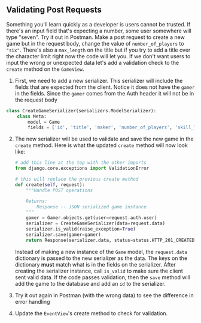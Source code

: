 ## Validating Post Requests
Something you'll learn quickly as a developer is users cannot be trusted. If there's an input field that's expecting a number, some user somewhere will type "seven". Try it out in Postman. Make a post request to create a new game but in the request body, change the value of `number_of_players` to `"six"`. There's also a `max_length` on the title but if you try to add a title over the character limit right now the code will let you. If we don't want users to input the wrong or unexpected data let's add a validation check to the `create` method on the `GameView`. 

1. First, we need to add a new serializer. This serializer will include the fields that are expected from the client. Notice it does not have the `gamer` in the fields. Since the `gamer` comes from the Auth header it will not be in the request body
```python
class CreateGameSerializer(serializers.ModelSerializer):
    class Meta:
        model = Game
        fields = ['id', 'title', 'maker', 'number_of_players', 'skill_level', 'game_type']
```

2. The new serializer will be used to validate and save the new game in the `create` method.  Here is what the updated `create` method will now look like:
    ```python
    # add this line at the top with the other imports
    from django.core.exceptions import ValidationError

    # this will replace the previous create method
    def create(self, request):
        """Handle POST operations

        Returns:
            Response -- JSON serialized game instance
        """
        gamer = Gamer.objects.get(user=request.auth.user)
        serializer = CreateGameSerializer(data=request.data)
        serializer.is_valid(raise_exception=True)
        serializer.save(gamer=gamer)
        return Response(serializer.data, status=status.HTTP_201_CREATED)
    ```
    
    Instead of making a new instance of the `Game` model, the `request.data` dictionary is passed to the new serializer as the data. The keys on the dictionary     __must__ match what is in the fields on the serializer. After creating the serializer instance, call `is_valid` to make sure the client sent valid data. If the code passes validation, then the `save` method will add the game to the database and add an `id` to the serializer.

3. Try it out again in Postman (with the wrong data) to see the difference in error handling
4. Update the `EventView`'s create method to check for validation.

